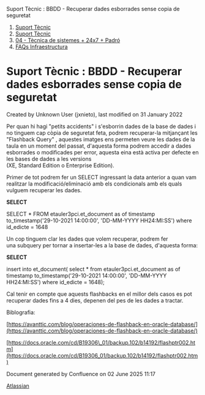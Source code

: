 Suport Tècnic : BBDD - Recuperar dades esborrades sense copia de seguretat  

1.  [Suport Tècnic](index.html)
2.  [Suport Tècnic](13893782.html)
3.  [04 - Tècnica de sistemes + 24x7 + Padró](26313202.html)
4.  [FAQs Infraestructura](FAQs-Infraestructura_26313593.html)

Suport Tècnic : BBDD - Recuperar dades esborrades sense copia de seguretat
==========================================================================

Created by Unknown User (jxnieto), last modified on 31 January 2022

Per quan hi hagi "petits accidents" i s'esborrin dades de la base de dades i no tinguem cap còpia de seguretat feta, podrem recuperar-la mitjançant les "Flashback Query" , aquestes imatges ens permeten veure les dades de la taula en un moment del passat, d'aquesta forma podrem accedir a dades esborrades o modificades per error, aquesta eina està activa per defecte en les bases de dades a les versions (XE, Standard Edition o Enterprise Edition).  
  
Primer de tot podrem fer un SELECT ingressant la data anterior a quan vam realitzar la modificació/eliminació amb els condicionals amb els quals vulguem recuperar les dades.

**SELECT**

SELECT \* FROM etauler3pci.et\_document as of timestamp to\_timestamp('29-10-2021 14:00:00', 'DD-MM-YYYY HH24:MI:SS') where id\_edicte = 1648

Un cop tinguem clar les dades que volem recuperar, podrem fer una subquery per tornar a insertar\-les a la base de dades, d'aquesta forma:

**SELECT**

insert into et\_document(
select \* from etauler3pci.et\_document as of timestamp to\_timestamp('29-10-2021 14:00:00', 'DD-MM-YYYY HH24:MI:SS') 
where id\_edicte = 1648);

  

Cal tenir en compte que aquests flashbacks en el millor dels casos es pot recuperar dades fins a 4 dies, depenen del pes de les dades a tractar.

Biblografia:

[https://avanttic.com/blog/operaciones-de-flashback-en-oracle-database/](https://avanttic.com/blog/operaciones-de-flashback-en-oracle-database/)

[https://docs.oracle.com/cd/B19306\_01/backup.102/b14192/flashptr002.htm](https://docs.oracle.com/cd/B19306_01/backup.102/b14192/flashptr002.htm)

Document generated by Confluence on 02 June 2025 11:17

[Atlassian](http://www.atlassian.com/)